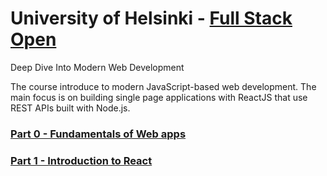 # University of Helsinki - [Full Stack Open](https://fullstackopen.com/en)

Deep Dive Into Modern Web Development

The course introduce to modern JavaScript-based web development. The main focus is on building single page applications with ReactJS that use REST APIs built with Node.js.

### [Part 0 - Fundamentals of Web apps](/part0)
### [Part 1 - Introduction to React](/part1)
